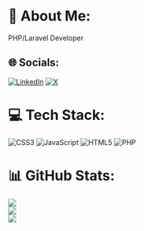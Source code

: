 # 💫 About Me:
PHP/Laravel Developer


## 🌐 Socials:
[![LinkedIn](https://img.shields.io/badge/LinkedIn-%230077B5.svg?logo=linkedin&logoColor=white)](https://linkedin.com/in/hiajayy) [![X](https://img.shields.io/badge/X-black.svg?logo=X&logoColor=white)](https://x.com/hiajayy) 

# 💻 Tech Stack:
![CSS3](https://img.shields.io/badge/css3-%231572B6.svg?style=plastic&logo=css3&logoColor=white) ![JavaScript](https://img.shields.io/badge/javascript-%23323330.svg?style=plastic&logo=javascript&logoColor=%23F7DF1E) ![HTML5](https://img.shields.io/badge/html5-%23E34F26.svg?style=plastic&logo=html5&logoColor=white) ![PHP](https://img.shields.io/badge/php-%23777BB4.svg?style=plastic&logo=php&logoColor=white)
# 📊 GitHub Stats:
![](https://github-readme-stats.vercel.app/api?username=hiajayy&theme=dark&hide_border=false&include_all_commits=true&count_private=true)<br/>
![](https://github-readme-streak-stats.herokuapp.com/?user=hiajayy&theme=dark&hide_border=false)<br/>
![](https://github-readme-stats.vercel.app/api/top-langs/?username=hiajayy&theme=dark&hide_border=false&include_all_commits=true&count_private=true&layout=compact)

<!-- Proudly created with GPRM ( https://gprm.itsvg.in ) -->
